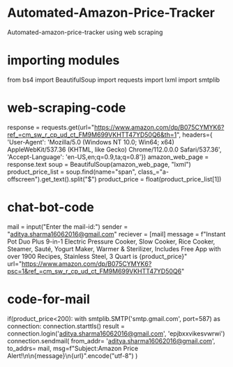# Automated-Amazon-Price-Tracker
Automated-amazon-price-tracker using web scraping
# importing modules

from bs4 import BeautifulSoup
import requests
import lxml
import smtplib

# web-scraping-code

response = requests.get(url="https://www.amazon.com/dp/B075CYMYK6?ref_=cm_sw_r_cp_ud_ct_FM9M699VKHTT47YD50Q6&th=1",
                        headers={
                            'User-Agent': 'Mozilla/5.0 (Windows NT 10.0; Win64; x64) AppleWebKit/537.36 (KHTML, like Gecko) Chrome/112.0.0.0 Safari/537.36',
                            'Accept-Language': 'en-US,en;q=0.9,ta;q=0.8'})
amazon_web_page = response.text
soup = BeautifulSoup(amazon_web_page, "lxml")
product_price_list = soup.find(name="span", class_="a-offscreen").get_text().split("$")
product_price = float(product_price_list[1])

# chat-bot-code
mail = input("Enter the mail-id:")
sender = "aditya.sharma16062016@gmail.com"
reciever = [mail]
message = f"Instant Pot Duo Plus 9-in-1 Electric Pressure Cooker, Slow Cooker, Rice Cooker, Steamer, Sauté, Yogurt Maker, Warmer & Sterilizer, Includes Free App with over 1900 Recipes, Stainless Steel, 3 Quart is {product_price}"
url="https://www.amazon.com/dp/B075CYMYK6?psc=1&ref_=cm_sw_r_cp_ud_ct_FM9M699VKHTT47YD50Q6"
# code-for-mail
if(product_price<200):
    with smtplib.SMTP('smtp.gmail.com', port=587) as connection:
        connection.starttls()
        result = connection.login('aditya.sharma16062016@gmail.com', 'epjbxxvikesvwrwi')
        connection.sendmail(
            from_addr= 'aditya.sharma16062016@gmail.com',
            to_addrs= mail,
            msg=f"Subject:Amazon Price Alert!\n\n{message}\n{url}".encode("utf-8")
        )
